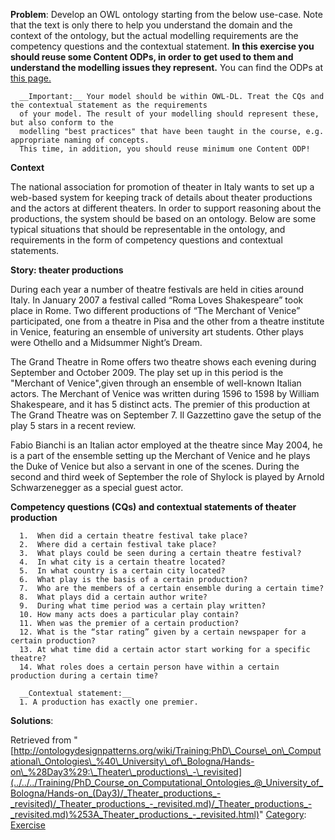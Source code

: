__Problem__:
Develop an OWL ontology starting from the below use-case. Note that the text is only there to help you understand the domain and the context of the ontology, but the actual modelling requirements are the competency questions and the contextual statement. __In this exercise you should reuse some Content ODPs, in order to get used to them and understand the modelling issues they represent.__ You can find the ODPs at [this page.](../../../Submissions/ContentOPs "Submissions:ContentOPs")




```
  __Important:__ Your model should be within OWL-DL. Treat the CQs and the contextual statement as the requirements 
  of your model. The result of your modelling should represent these, but also conform to the 
  modelling "best practices" that have been taught in the course, e.g. appropriate naming of concepts.
  This time, in addition, you should reuse minimum one Content ODP!

```

  

__Context__


The national association for promotion of theater in Italy wants to set up a web-based system for keeping track of details about theater productions and the actors at different theaters. In order to support reasoning about the productions, the system should be based on an ontology. Below are some typical situations that should be representable in the ontology, and requirements in the form of competency questions and contextual statements.


  

__Story: theater productions__


During each year a number of theatre festivals are held in cities around Italy. In January 2007 a festival called “Roma Loves Shakespeare” took place in Rome. Two different productions of “The Merchant of Venice” participated, one from a theatre in Pisa and the other from a theatre institute in Venice, featuring an ensemble of university art students. Other plays were Othello and a Midsummer Night’s Dream.


The Grand Theatre in Rome offers two theatre shows each evening during September and October 2009. The play set up in this period is the "Merchant of Venice",given through an ensemble of well-known Italian actors. The Merchant of Venice was written during 1596 to 1598 by William Shakespeare, and it has 5 distinct acts. The premier of this production at The Grand Theatre was on September 7. Il Gazzettino gave the setup of the play 5 stars in a recent review.


Fabio Bianchi is an Italian actor employed at the theatre since May 2004, he is a part of the ensemble setting up the Merchant of Venice and he plays the Duke of Venice but also a servant in one of the scenes. During the second and third week of September the role of Shylock is played by Arnold Schwarzenegger as a special guest actor.


  

__Competency questions (CQs) and contextual statements of theater production__




```
  1.  When did a certain theatre festival take place?
  2.  Where did a certain festival take place?
  3.  What plays could be seen during a certain theatre festival?
  4.  In what city is a certain theatre located?
  5.  In what country is a certain city located?
  6.  What play is the basis of a certain production?
  7.  Who are the members of a certain ensemble during a certain time?
  8.  What plays did a certain author write?
  9.  During what time period was a certain play written?
  10. How many acts does a particular play contain?
  11. When was the premier of a certain production?
  12. What is the “star rating” given by a certain newspaper for a certain production?
  13. At what time did a certain actor start working for a specific theatre?
  14. What roles does a certain person have within a certain production during a certain time?

```


```
  __Contextual statement:__ 
  1. A production has exactly one premier.

```


__Solutions__:





Retrieved from "[http://ontologydesignpatterns.org/wiki/Training:PhD\_Course\_on\_Computational\_Ontologies\_%40\_University\_of\_Bologna/Hands-on\_%28Day3%29:\_Theater\_productions\_-\_revisited](../../../Training/PhD_Course_on_Computational_Ontologies_@_University_of_Bologna/Hands-on_(Day3)/_Theater_productions_-_revisited)/_Theater_productions_-_revisited.md)/_Theater_productions_-_revisited.md)%253A_Theater_productions_-_revisited.html)"
 [Category](http://ontologydesignpatterns.org/wiki/Special:Categories "Special:Categories"): [Exercise](../../../Category/Exercise "Category:Exercise")